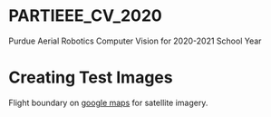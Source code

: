 # PARTIEEE_CV_2020
Purdue Aerial Robotics Computer Vision for 2020-2021 School Year

# Creating Test Images
Flight boundary on [google maps](https://www.google.com/maps/@38.148613,-76.4327944,2111m/data=!3m1!1e3!4m2!6m1!1s1ajDIxQu58qpuQ8LQZhiQAxF0NajlDAi6) for satellite imagery.
